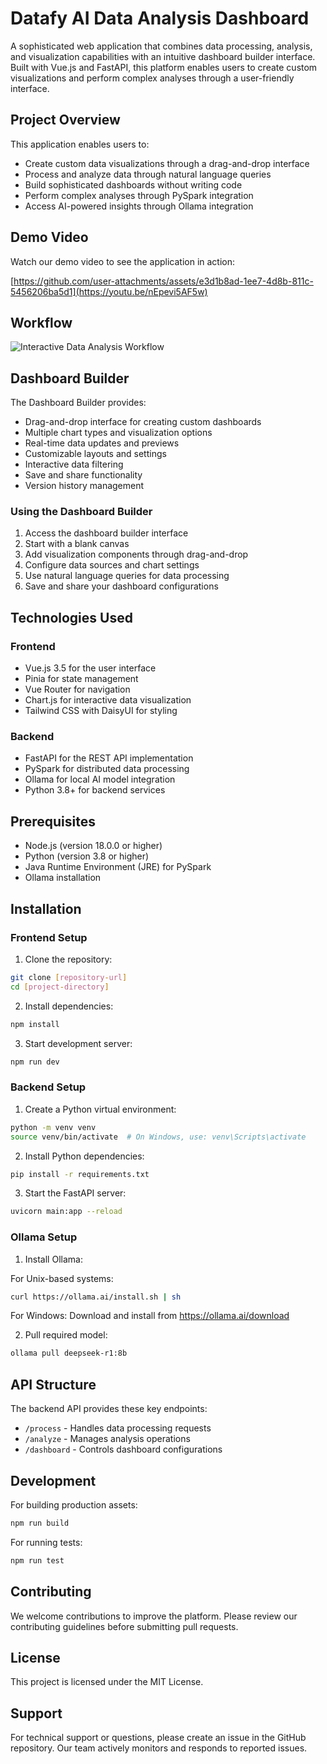 # Datafy AI Data Analysis Dashboard

A sophisticated web application that combines data processing, analysis, and visualization capabilities with an intuitive dashboard builder interface. Built with Vue.js and FastAPI, this platform enables users to create custom visualizations and perform complex analyses through a user-friendly interface.

## Project Overview

This application enables users to:
- Create custom data visualizations through a drag-and-drop interface
- Process and analyze data through natural language queries
- Build sophisticated dashboards without writing code
- Perform complex analyses through PySpark integration
- Access AI-powered insights through Ollama integration

## Demo Video

Watch our demo video to see the application in action:


[https://github.com/user-attachments/assets/e3d1b8ad-1ee7-4d8b-811c-5456206ba5d1](https://youtu.be/nEpevi5AF5w)


## Workflow

![Interactive Data Analysis Workflow](./workflow.png)

## Dashboard Builder

The Dashboard Builder provides:
- Drag-and-drop interface for creating custom dashboards
- Multiple chart types and visualization options
- Real-time data updates and previews
- Customizable layouts and settings
- Interactive data filtering
- Save and share functionality
- Version history management

### Using the Dashboard Builder

1. Access the dashboard builder interface
2. Start with a blank canvas
3. Add visualization components through drag-and-drop
4. Configure data sources and chart settings
5. Use natural language queries for data processing
6. Save and share your dashboard configurations

## Technologies Used

### Frontend
- Vue.js 3.5 for the user interface
- Pinia for state management
- Vue Router for navigation
- Chart.js for interactive data visualization
- Tailwind CSS with DaisyUI for styling

### Backend
- FastAPI for the REST API implementation
- PySpark for distributed data processing
- Ollama for local AI model integration
- Python 3.8+ for backend services

## Prerequisites

- Node.js (version 18.0.0 or higher)
- Python (version 3.8 or higher)
- Java Runtime Environment (JRE) for PySpark
- Ollama installation

## Installation

### Frontend Setup

1. Clone the repository:
```bash
git clone [repository-url]
cd [project-directory]
```

2. Install dependencies:
```bash
npm install
```

3. Start development server:
```bash
npm run dev
```

### Backend Setup

1. Create a Python virtual environment:
```bash
python -m venv venv
source venv/bin/activate  # On Windows, use: venv\Scripts\activate
```

2. Install Python dependencies:
```bash
pip install -r requirements.txt
```

3. Start the FastAPI server:
```bash
uvicorn main:app --reload
```

### Ollama Setup

1. Install Ollama:

For Unix-based systems:
```bash
curl https://ollama.ai/install.sh | sh
```

For Windows:
Download and install from https://ollama.ai/download

2. Pull required model:
```bash
ollama pull deepseek-r1:8b
```

## API Structure

The backend API provides these key endpoints:
- `/process` - Handles data processing requests
- `/analyze` - Manages analysis operations
- `/dashboard` - Controls dashboard configurations

## Development

For building production assets:
```bash
npm run build
```

For running tests:
```bash
npm run test
```

## Contributing

We welcome contributions to improve the platform. Please review our contributing guidelines before submitting pull requests.

## License

This project is licensed under the MIT License.

## Support

For technical support or questions, please create an issue in the GitHub repository. Our team actively monitors and responds to reported issues.
